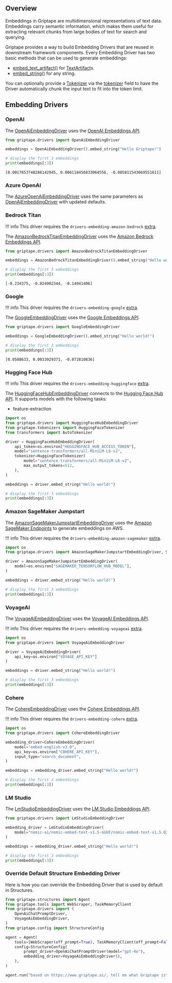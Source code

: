 ## Overview
Embeddings in Griptape are multidimensional representations of text data. Embeddings carry semantic information, which makes them useful for extracting relevant chunks from large bodies of text for search and querying.

Griptape provides a way to build Embedding Drivers that are reused in downstream framework components. Every Embedding Driver has two basic methods that can be used to generate embeddings:

* [embed_text_artifact()](../../reference/griptape/drivers/embedding/base_embedding_driver.md#griptape.drivers.embedding.base_embedding_driver.BaseEmbeddingDriver.embed_text_artifact) for [TextArtifact](../../reference/griptape/artifacts/text_artifact.md)s.
* [embed_string()](../../reference/griptape/drivers/embedding/base_embedding_driver.md#griptape.drivers.embedding.base_embedding_driver.BaseEmbeddingDriver.embed_string) for any string.

You can optionally provide a [Tokenizer](../misc/tokenizers.md) via the [tokenizer](../../reference/griptape/drivers/embedding/base_embedding_driver.md#griptape.drivers.embedding.base_embedding_driver.BaseEmbeddingDriver.tokenizer) field to have the Driver automatically chunk the input text to fit into the token limit.

## Embedding Drivers

### OpenAI

The [OpenAiEmbeddingDriver](../../reference/griptape/drivers/embedding/openai_embedding_driver.md) uses the [OpenAI Embeddings API](https://platform.openai.com/docs/guides/embeddings).


```python
from griptape.drivers import OpenAiEmbeddingDriver

embeddings = OpenAiEmbeddingDriver().embed_string("Hello Griptape!")

# display the first 3 embeddings
print(embeddings[:3])
```
```
[0.0017853748286142945, 0.006118456833064556, -0.005811543669551611]
```

### Azure OpenAI

The [AzureOpenAiEmbeddingDriver](../../reference/griptape/drivers/embedding/azure_openai_embedding_driver.md) uses the same parameters as [OpenAiEmbeddingDriver](../../reference/griptape/drivers/embedding/openai_embedding_driver.md)
with updated defaults.

### Bedrock Titan

!!! info
    This driver requires the `drivers-embedding-amazon-bedrock` [extra](../index.md#extras).

The [AmazonBedrockTitanEmbeddingDriver](../../reference/griptape/drivers/embedding/amazon_bedrock_titan_embedding_driver.md) uses the [Amazon Bedrock Embeddings API](https://docs.aws.amazon.com/bedrock/latest/userguide/embeddings.html).

```python
from griptape.drivers import AmazonBedrockTitanEmbeddingDriver

embeddings = AmazonBedrockTitanEmbeddingDriver().embed_string("Hello world!")

# display the first 3 embeddings
print(embeddings[:3])
```
```
[-0.234375, -0.024902344, -0.14941406]
```

### Google
!!! info
    This driver requires the `drivers-embedding-google` [extra](../index.md#extras).

The [GoogleEmbeddingDriver](../../reference/griptape/drivers/embedding/google_embedding_driver.md) uses the [Google Embeddings API](https://ai.google.dev/tutorials/python_quickstart#use_embeddings).

```python
from griptape.drivers import GoogleEmbeddingDriver

embeddings = GoogleEmbeddingDriver().embed_string("Hello world!")

# display the first 3 embeddings
print(embeddings[:3])
```
```
[0.0588633, 0.0033929371, -0.072810836]
```

### Hugging Face Hub

!!! info
    This driver requires the `drivers-embedding-huggingface` [extra](../index.md#extras).

The [HuggingFaceHubEmbeddingDriver](../../reference/griptape/drivers/embedding/huggingface_hub_embedding_driver.md) connects to the [Hugging Face Hub API](https://huggingface.co/docs/hub/api). It supports models with the following tasks:

- feature-extraction

```python
import os
from griptape.drivers import HuggingFaceHubEmbeddingDriver
from griptape.tokenizers import HuggingFaceTokenizer
from transformers import AutoTokenizer

driver = HuggingFaceHubEmbeddingDriver(
    api_token=os.environ["HUGGINGFACE_HUB_ACCESS_TOKEN"],
    model="sentence-transformers/all-MiniLM-L6-v2",
    tokenizer=HuggingFaceTokenizer(
        model="sentence-transformers/all-MiniLM-L6-v2",
        max_output_tokens=512,
    ),
)

embeddings = driver.embed_string("Hello world!")

# display the first 3 embeddings
print(embeddings[:3])

```
### Amazon SageMaker Jumpstart

The [AmazonSageMakerJumpstartEmbeddingDriver](../../reference/griptape/drivers/embedding/amazon_sagemaker_jumpstart_embedding_driver.md) uses the [Amazon SageMaker Endpoints](https://docs.aws.amazon.com/sagemaker/latest/dg/realtime-endpoints.html) to generate embeddings on AWS.

!!! info
    This driver requires the `drivers-embedding-amazon-sagemaker` [extra](../index.md#extras).

```python title="PYTEST_IGNORE"
import os
from griptape.drivers import AmazonSageMakerJumpstartEmbeddingDriver, SageMakerTensorFlowHubEmbeddingModelDriver

driver = AmazonSageMakerJumpstartEmbeddingDriver(
    model=os.environ["SAGEMAKER_TENSORFLOW_HUB_MODEL"],
)

embeddings = driver.embed_string("Hello world!")

# display the first 3 embeddings
print(embeddings[:3])
```

### VoyageAI
The [VoyageAiEmbeddingDriver](../../reference/griptape/drivers/embedding/voyageai_embedding_driver.md) uses the [VoyageAI Embeddings API](https://www.voyageai.com/).

!!! info
    This driver requires the `drivers-embedding-voyageai` [extra](../index.md#extras).

```python
import os
from griptape.drivers import VoyageAiEmbeddingDriver

driver = VoyageAiEmbeddingDriver(
    api_key=os.environ["VOYAGE_API_KEY"]
)

embeddings = driver.embed_string("Hello world!")

# display the first 3 embeddings
print(embeddings[:3])
```

### Cohere

The [CohereEmbeddingDriver](../../reference/griptape/drivers/embedding/cohere_embedding_driver.md) uses the [Cohere Embeddings API](https://docs.cohere.com/docs/embeddings).

!!! info
    This driver requires the `drivers-embedding-cohere` [extra](../index.md#extras).

```python
import os
from griptape.drivers import CohereEmbeddingDriver

embedding_driver=CohereEmbeddingDriver(
    model="embed-english-v3.0",
    api_key=os.environ["COHERE_API_KEY"],
    input_type="search_document",
)

embeddings = embedding_driver.embed_string("Hello world!")

# display the first 3 embeddings
print(embeddings[:3])
```

### LM Studio

The [LmStudioEmbeddingDriver](../../reference/griptape/drivers/embedding/lm_studio_embedding_driver.md) uses the [LM Studio Embeddings API](https://lmstudio.ai/docs/text-embeddings).

```python title="PYTEST_IGNORE"
from griptape.drivers import LmStudioEmbeddingDriver

embedding_driver = LmStudioEmbeddingDriver(
    model="nomic-ai/nomic-embed-text-v1.5-GGUF/nomic-embed-text-v1.5.Q2_K",
)

embeddings = embedding_driver.embed_string("Hello world!")

# display the first 3 embeddings
print(embeddings[:3])
```

### Override Default Structure Embedding Driver
Here is how you can override the Embedding Driver that is used by default in Structures. 

```python
from griptape.structures import Agent
from griptape.tools import WebScraper, TaskMemoryClient
from griptape.drivers import (
    OpenAiChatPromptDriver,
    VoyageAiEmbeddingDriver,
)
from griptape.config import StructureConfig

agent = Agent(
    tools=[WebScraper(off_prompt=True), TaskMemoryClient(off_prompt=False)],
    config=StructureConfig(
        prompt_driver=OpenAiChatPromptDriver(model="gpt-4o"),
        embedding_driver=VoyageAiEmbeddingDriver(),
    ),
)

agent.run("based on https://www.griptape.ai/, tell me what Griptape is")
```

